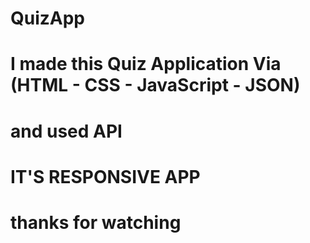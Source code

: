 # QuizApp
# I made this Quiz Application Via (HTML - CSS - JavaScript - JSON)
# and used API
# IT'S RESPONSIVE APP
# thanks for watching
